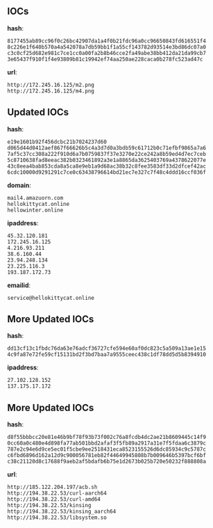 
## IOCs

__hash__:

```text
8177455ab89cc96f0c26bc42907da1a4f0b21fdc96a0cc96650843fd616551f4
8c226e1f640b570a4a542078a7db59bb1f1a55cf143782d93514e3bd86dc07a0
c3c0cf25d682e981c7ce1cc0a00fa2b8b46cce2fa49abe38bb412da21da99cb7
3e65437f910f1f4e93809b81c19942ef74aa250ae228caca0b278fc523ad47c
```
__url__:

```text
http://172.245.16.125/m2.png
http://172.245.16.125/m4.png
```

## Updated IOCs

__hash__:

```text
e19e1601b92f456dcbc21b7024237d60
d065d44d0412aef867f66626b5c4a3d7d0a3bdb59c61712b0c71efbf9865a7a6
7af5c37cc308a222f910d6a7b0759837f37e3270e22ce242a8b59ed4d7ec7ceb
5c8710638fad8eeac382b0323461892a3e1a8865da3625403769a4378622077e
43c8eea4bab853cda8a5ca8e9eb1a9d68ac38b32c8fee3583df33d2dfcef42ac
6cdc10000d9291291c7ce0c63438796614bd21ec7e327c7f48c4ddd16ccf036f
```
__domain__:

```text
mail4.amazuorn.com
hellokittycat.online
hellowinter.online
```
__ipaddress__:

```text
45.32.120.181
172.245.16.125
4.216.93.211
38.6.160.44
23.94.248.134
23.225.116.3
193.187.172.73
```
__emailid__:

```text
service@hellokittycat.online
```

## More Updated IOCs

__hash__:

```text
dd13cf13c1fbdc76da63e76adcf36727cfe594e60af0dc823c5a509a13ae1e15
4c9fa87e72fe59cf15131bd2f3bd7baa7a9555ceec438c1df78dd5d5b8394910
```
__ipaddress__:

```text
27.102.128.152
137.175.17.172
```

## More Updated IOCs

__hash__:

```text
d8f55bbbcc20e81e46b9bf78f93b73f002c76a8fcdb4dc2ae21b8609445c14f9
0cc60a0c480e4d898fa77ab501bbd2afaf3f5fb89a2917a31e7f5fdaa6c3879c
787e2c94e6d9ce5ec01f5cbe9ee2518431eca8523155526d6dc85934c9c5787c
c6fbd6896d162a12d9c900056781eb82f44649945808b7b009646b5397bcf6bf
c38c21120d8c17688f9aeb2af5bdafb6b75e1d2673b025b720e50232f888808a
```

__url__:

```text
http://185.122.204.197/acb.sh
http://194.38.22.53/curl-aarch64
http://194.38.22.53/curl-amd64
http://194.38.22.53/kinsing
http://194.38.22.53/kinsing_aarch64
http://194.38.22.53/libsystem.so
```
